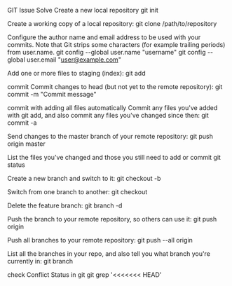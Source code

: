 GIT Issue Solve
Create a new local repository
git init

Create a working copy of a local repository:
git clone /path/to/repository

Configure the author name and email address to be used with your commits.
Note that Git strips some characters (for example trailing periods) from user.name.
git config --global user.name "username"
git config --global user.email "user@example.com"

Add one or more files to staging (index):
git add

commit
Commit changes to head (but not yet to the remote repository):
git commit -m "Commit message"

commit with adding all files automatically
Commit any files you've added with git add, and also commit any files you've changed since then:
git commit -a

Send changes to the master branch of your remote repository:
git push origin master

List the files you've changed and those you still need to add or commit
git status

Create a new branch and switch to it:
git checkout -b

Switch from one branch to another:
git checkout

Delete the feature branch:
git branch -d

Push the branch to your remote repository, so others can use it:
git push origin

Push all branches to your remote repository:
git push --all origin

List all the branches in your repo, and also tell you what branch you're currently in:
git branch

check Conflict Status in git
git grep '<<<<<<< HEAD'
